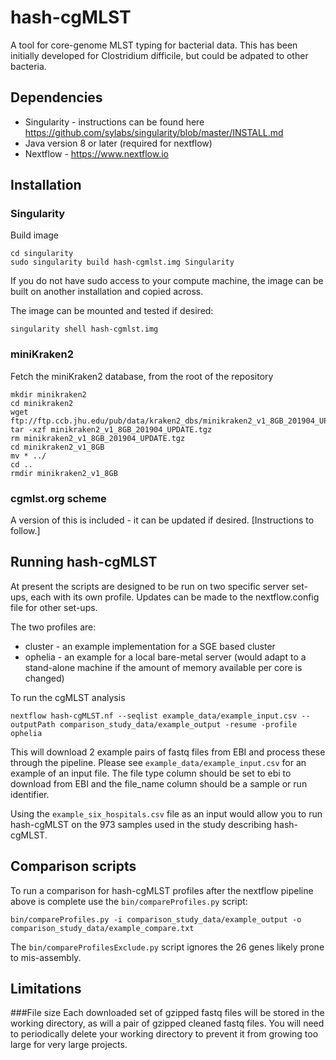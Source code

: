 # hash-cgMLST
A tool for core-genome MLST typing for bacterial data. This has been initially developed for Clostridium difficile, but could be adpated to other bacteria.

## Dependencies
* Singularity - instructions can be found here https://github.com/sylabs/singularity/blob/master/INSTALL.md
* Java version 8 or later (required for nextflow)
* Nextflow - https://www.nextflow.io

## Installation

### Singularity

Build image
```
cd singularity
sudo singularity build hash-cgmlst.img Singularity
```

If you do not have sudo access to your compute machine, the image can be built on another installation and copied across.

The image can be mounted and tested if desired:
```
singularity shell hash-cgmlst.img
```

### miniKraken2
Fetch the miniKraken2 database, from the root of the repository
```
mkdir minikraken2
cd minikraken2
wget ftp://ftp.ccb.jhu.edu/pub/data/kraken2_dbs/minikraken2_v1_8GB_201904_UPDATE.tgz
tar -xzf minikraken2_v1_8GB_201904_UPDATE.tgz
rm minikraken2_v1_8GB_201904_UPDATE.tgz
cd minikraken2_v1_8GB
mv * ../
cd ..
rmdir minikraken2_v1_8GB
```

### cgmlst.org scheme
A version of this is included - it can be updated if desired. [Instructions to follow.]


## Running hash-cgMLST
At present the scripts are designed to be run on two specific server set-ups, each with its own profile. Updates can be made to the nextflow.config file for other set-ups. 

The two profiles are:
* cluster - an example implementation for a SGE based cluster
* ophelia - an example for a local bare-metal server (would adapt to a stand-alone machine if the amount of memory available per core is changed)

To run the cgMLST analysis
```
nextflow hash-cgMLST.nf --seqlist example_data/example_input.csv --outputPath comparison_study_data/example_output -resume -profile ophelia
```

This will download 2 example pairs of fastq files from EBI and process these through the pipeline. Please see `example_data/example_input.csv` for an example of an input file. The file type column should be set to ebi to download from EBI and the file_name column should be a sample or run identifier. 

Using the `example_six_hospitals.csv` file as an input would allow you to run hash-cgMLST on the 973 samples used in the study describing hash-cgMLST.

## Comparison scripts
To run a comparison for hash-cgMLST profiles after the nextflow pipeline above is complete use the `bin/compareProfiles.py` script:
```
bin/compareProfiles.py -i comparison_study_data/example_output -o  comparison_study_data/example_compare.txt
```

The `bin/compareProfilesExclude.py` script ignores the 26 genes likely prone to mis-assembly.


## Limitations
###File size
Each downloaded set of gzipped fastq files will be stored in the working directory, as will a pair of gzipped cleaned fastq files. You will need to periodically delete your working directory to prevent it from growing too large for very large projects.